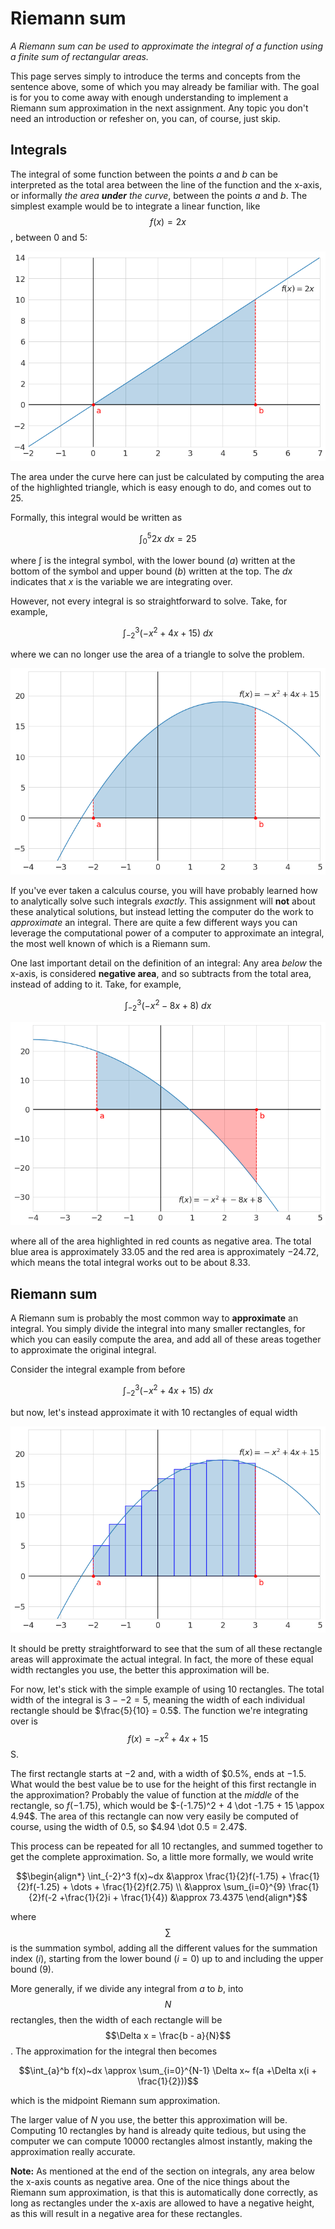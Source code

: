 # Riemann sum

*A Riemann sum can be used to approximate the integral of a function using a
finite sum of rectangular areas.*

This page serves simply to introduce the terms and concepts from the sentence
above, some of which you may already be familiar with. The goal is for you to
come away with enough understanding to implement a Riemann sum approximation in
the next assignment. Any topic you don't need an introduction or refesher on,
you can, of course, just skip.

## Integrals

The integral of some function between the points $a$ and $b$ can be interpreted
as the total area between the line of the function and the x-axis, or
informally *the area **under** the curve*, between the points $a$ and $b$.
The simplest example would be to integrate a linear function, like
$$f(x) = 2x$$, between 0 and 5:

![](../../../assets/linear.png)

The area under the curve here can just be calculated by computing the area of
the highlighted triangle, which is easy enough to do, and comes out to $25$.

Formally, this integral would be written as

$$\int_{0}^5 2x~dx = 25$$

where $\int$ is the integral symbol, with the lower bound ($a$) written at the
bottom of the symbol and upper bound ($b$) written at the top. The $dx$
indicates that $x$ is the variable we are integrating over.

However, not every integral is so straightforward to solve. Take, for example,

$$\int_{-2}^3 (-x^2 + 4x + 15)~dx$$

where we can no longer use the area of a triangle to solve the problem.

![](../../../assets/quadratic.png)

If you've ever taken a calculus course, you will have probably learned how to
analytically solve such integrals *exactly*. This assignment will **not**
about these analytical solutions, but instead letting the computer do the
work to *approximate* an integral. There are quite a few different ways you can
leverage the computational power of a computer to approximate an integral, the
most well known of which is a Riemann sum.

One last important detail on the definition of an integral: Any area *below*
the x-axis, is considered **negative area**, and so subtracts from the
total area, instead of adding to it. Take, for example,

$$\int_{-2}^3 (-x^2 - 8x + 8)~dx$$

![](../../../assets/negative.png)

where all of the area highlighted in red counts as negative area. The total
blue area is approximately $33.05$ and the red area is approximately $-24.72$,
which means the total integral works out to be about $8.33$.

## Riemann sum

A Riemann sum is probably the most common way to **approximate** an integral.
You simply divide the integral into many smaller rectangles, for which you can
easily compute the area, and add all of these areas together to approximate the
original integral.

Consider the integral example from before

$$\int_{-2}^3 (-x^2 + 4x + 15)~dx$$

but now, let's instead approximate it with 10 rectangles of equal width

![](../../../assets/riemann.png)

It should be pretty straightforward to see that the sum of all these rectangle
areas will approximate the actual integral. In fact, the more of these equal
width rectangles you use, the better this approximation will be.

For now, let's stick with the simple example of using 10 rectangles. The total
width of the integral is $3 - -2 = 5$, meaning the width of each individual
rectangle should be $\frac{5}{10} = 0.5$. The function we're integrating over
is $$f(x) = -x^2 + 4x + 15$$S.

The first rectangle starts at $-2$ and, with a width of $0.5%, ends at $-1.5$.
What would the best value be to use for the height of this first rectangle in
the approximation?  Probably the value of function at the *middle* of the
rectangle, so $f(-1.75)$, which would be $-(-1.75)^2 + 4 \dot -1.75 + 15 \appox
4.94$. The area of this rectangle can now very easily be computed of course,
using the width of $0.5$, so $4.94 \dot 0.5 = 2.47$.

This process can be repeated for all 10 rectangles, and summed together to get
the complete approximation. So, a little more formally, we would write

$$\begin{align*}
    \int_{-2}^3 f(x)~dx &\approx \frac{1}{2}f(-1.75) +
        \frac{1}{2}f(-1.25) + \dots + \frac{1}{2}f(2.75) \\
    &\approx \sum_{i=0}^{9} \frac{1}{2}f(-2 +\frac{1}{2}i + \frac{1}{4})
    &\approx 73.4375
\end{align*}$$

where $$\sum$$ is the summation symbol, adding all the different values for the
summation index ($i$), starting from the lower bound ($i=0$) up to and
including the upper bound ($9$).

More generally, if we divide any integral from $a$ to $b$, into $$N$$
rectangles, then the width of each rectangle will be $$\Delta x = \frac{b -
a}{N}$$. The approximation for the integral then becomes

$$\int_{a}^b f(x)~dx \approx \sum_{i=0}^{N-1} \Delta x~ f(a +\Delta x(i +
\frac{1}{2}))$$

which is the midpoint Riemann sum approximation.

The larger value of $N$ you use, the better this approximation will be.
Computing 10 rectangles by hand is already quite tedious, but using the
computer we can compute $10000$ rectangles almost instantly, making the
approximation really accurate.

**Note:** As mentioned at the end of the section on integrals, any area below
the x-axis counts as negative area. One of the nice things about the Riemann
sum approximation, is that this is automatically done correctly, as long as
rectangles under the x-axis are allowed to have a negative height, as this will
result in a negative area for these rectangles.

